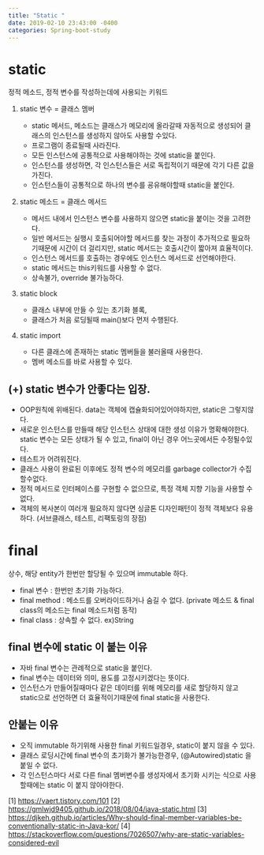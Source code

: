 ```yaml
---
title: "Static "
date: 2019-02-10 23:43:00 -0400
categories: Spring-boot-study
---
```


# static

정적 메소드, 정적 변수를 작성하는데에 사용되는 키워드

1. static 변수 = 클래스 멤버
   - static 메서드, 메소드는 클래스가 메모리에 올라갈때 자동적으로 생성되어 클래스의 인스턴스를 생성하지 않아도 사용할 수있다. 
   - 프로그램이 종료될때 사라진다.
   - 모든 인스턴스에 공통적으로 사용해야하는 것에 static을 붙인다.
   - 인스턴스를 생성하면, 각 인스턴스들은 서로 독립적이기 때문에 각기 다른 값을 가진다.
   - 인스턴스들이 공통적으로 하나의 변수를 굥유해야할때 static을 붙인다.

2. static 메소드 = 클래스 메서드
   - 메서드 내에서 인스턴스 변수를 사용하지 않으면 static을 붙이는 것을 고려한다.
   - 일반 메서드는 실행시 호출되어야할 메서드를 찾는 과정이 추가적으로 필요하기때문에 시간이 더 걸리지만, static 메서드는 호출시간이 짧아져 효율적이다.
   - 인스턴스 메서드를 호출하는 경우에도 인스턴스 메서드로 선언해야한다.
   - static 메서드는 this키워드를 사용할 수 없다.
   - 상속불가, override 불가능하다.

3. static block
   - 클래스 내부에 만들 수 있는 초기화 블록,
   - 클래스가 처음 로딩될때 main()보다 먼저 수행된다.

4. static import
   - 다른 클래스에 존재하는 static 멤버들을 불러올때 사용한다.
   - 멤버 메소드를 바로 사용할 수 있다.

## (+) static 변수가 안좋다는 입장.
- OOP원칙에 위배된다. data는 객체에 캡슐화되어있어야하지만, static은 그렇지않다. 
- 새로운 인스턴스를 만들때 해당 인스턴스 상태에 대한 생성 이유가 명확해야한다. static 변수는 모든 상태가 될 수 있고, final이 아닌 경우 어느곳에서든 수정될수있다. 
- 테스트가 어려워진다. 
- 클래스 사용이 완료된 이후에도 정적 변수의 메모리를 garbage collector가 수집할수없다. 
- 정적 메서드로 인터페이스를 구현할 수 없으므로, 특정 객체 지향 기능을 사용할 수 없다.
- 객체의 복사본이 여러개 필요하지 않다면 싱글톤 디자인패턴이 정적 객체보다 유용하다. (서브클래스, 테스트, 리팩토링의 장점)

# final
상수, 해당 entity가 한번만 할당될 수 있으며 immutable 하다.

- final 변수 : 한번만 초기화 가능하다.
- final method : 메소드를 오버라이드하거나 숨길 수 없다. 
  (private 메소드 & final class의 메소드는 final 메소드처럼 동작)
- final class : 상속할 수 없다. ex)String


## final 변수에 static 이 붙는 이유
- 자바 final 변수는 관례적으로 static을 붙인다.
- final 변수는 데이터와 의미, 용도를 고정시키겠다는 뜻이다. 
- 인스턴스가 만들어질때마다 같은 데이터를 위해 메모리를 새로 할당하지 않고 static으로 선언하면 더 효율적이기때문에 final static을 사용한다.

## 안붙는 이유
+ 오직 immutable 하기위해 사용한 final 키워드일경우, static이 붙지  않을 수 있다.
+ 클래스 로딩시간에 final 변수의 초기화가 불가능한경우, (@Autowired)static 을 붙일 수 없다.
+ 각 인스턴스마다 서로 다른 final 멤버변수를 생성자에서 초기화 시키는 식으로 사용할때에는 static 이 붙지 않아야한다. 
  





[1] https://vaert.tistory.com/101
[2] https://gmlwjd9405.github.io/2018/08/04/java-static.html
[3] https://djkeh.github.io/articles/Why-should-final-member-variables-be-conventionally-static-in-Java-kor/
[4] https://stackoverflow.com/questions/7026507/why-are-static-variables-considered-evil
